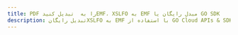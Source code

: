 ---title: PDF را به  تبدیل کنیدEMF، XSLFO به EMF مبدل رایگان یا GO SDKdescription: تبدیل رایگانXSLFO به EMF با استفاده از GO Cloud APIs & SDK همچنین اسناد PDF را در Cloud ایجاد، ویرایش و رندر کنید.---